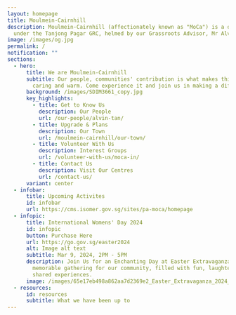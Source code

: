 ```yaml
---
layout: homepage
title: Moulmein-Cairnhill
description: Moulmein-Cairnhill (affectionately known as "MoCa") is a division
  under the Tanjong Pagar GRC, helmed by our Grassroots Advisor, Mr Alvin Tan.
image: /images/og.jpg
permalink: /
notification: ""
sections:
  - hero:
      title: We are Moulmein-Cairnhill
      subtitle: Our people, communities' contribution is what makes this town special,
        caring and warm. Come experience it and join us in making a difference.
      background: /images/SDIM3661_copy.jpg
      key_highlights:
        - title: Get to Know Us
          description: Our People
          url: /our-people/alvin-tan/
        - title: Upgrade & Plans
          description: Our Town
          url: /moulmein-cairnhill/our-town/
        - title: Volunteer With Us
          description: Interest Groups
          url: /volunteer-with-us/moca-in/
        - title: Contact Us
          description: Visit Our Centres
          url: /contact-us/
      variant: center
  - infobar:
      title: Upcoming Activites
      id: infobar
      url: https://cms.isomer.gov.sg/sites/pa-moca/homepage
  - infopic:
      title: International Womens' Day 2024
      id: infopic
      button: Purchase Here
      url: https://go.gov.sg/easter2024
      alt: Image alt text
      subtitle: Mar 9, 2024, 2PM - 5PM
      description: Join Us for an Enchanting Day at Easter Extravaganza 2024! A
        memorable gathering for our community, filled with fun, laughter and
        shared experiences.
      image: /images/65e17eb498a862aa7d2369e2_Easter_Extravaganza_2024_Poster_vetted_page_0001.jpg
  - resources:
      id: resources
      subtitle: What we have been up to
---
```

